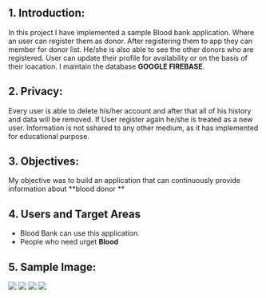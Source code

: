 
## 1. Introduction:
In this project I have implemented a sample Blood bank application. Where an user can register them as donor. After registering them to app they can member for donor list. He/she is also able to see the other donors who are registered. User can update their profile for availability or on the basis of their loacation. I maintain the database  **GOOGLE FIREBASE**.

## 2. Privacy:
Every user is able to delete his/her account and after that all of his history and data will be removed. If User register again he/she is treated as a new user. Information is not sshared to any other medium, as it has implemented for educational purpose.


## 3. Objectives:
My objective was to build an application  that can continuously provide information about **blood donor ** 

## 4.	Users and Target Areas
*	Blood Bank can use this application.
*	People who need urget **Blood**

## 5. Sample Image:
![](Screenshot_20200605-123003.jpg)
![](Screenshot_20200605-123014.jpg)
![](Screenshot_20200605-123050.jpg)
![](Screenshot_20200605-123112.jpg)
